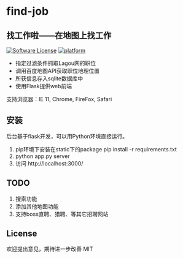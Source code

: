 # find-job
找工作啦——在地图上找工作
---------------
[![Software License](https://img.shields.io/badge/license-MIT-brightgreen.svg)](LICENSE)
[![platform](https://img.shields.io/badge/python-3.7-green.svg)]()

- 指定过滤条件抓取Lagou网的职位
- 调用百度地图API获取职位地理位置
- 所获信息存入sqlite数据库中
- 使用Flask提供web前端

支持浏览器：IE 11, Chrome, FireFox, Safari

安装
----------
后台基于flask开发，可以用Python环境直接运行。
1. pip环境下安装在static下的package
 pip install -r requirements.txt
2. python app.py server
3. 访问 http://localhost:3000/

TODO
----
1. 搜索功能
2. 添加其他地图功能
3. 支持boss直聘、猎聘、等其它招聘网站


License
--------
欢迎提出意见，期待进一步改善
MIT

